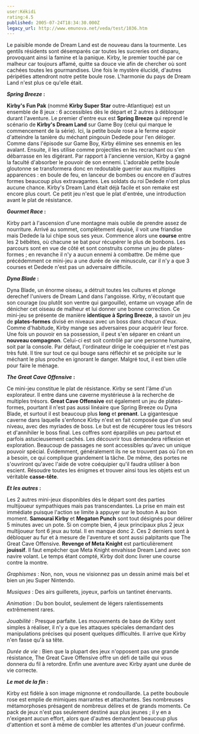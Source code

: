 ```yaml
---
user:Kékidi
rating:4.5
published: 2005-07-24T18:34:30.000Z
legacy_url: http://www.emunova.net/veda/test/1036.htm
---
```

Le paisible monde de Dream Land est de nouveau dans la tourmente. Les gentils résidents sont désemparés car toutes les sucreries ont disparu, provoquant ainsi la famine et la panique. Kirby, le premier touché par ce malheur car toujours affamé, quitte sa douce vie afin de chercher où sont cachées toutes les gourmandises. Une fois le mystère élucidé, d'autres péripéties attendront notre petite boule rose. L'harmonie du pays de Dream Land n'est plus ce qu'elle était.  

  

**_Spring Breeze_ :**  

  

**Kirby's Fun Pak** (nommé **Kirby Super Star** outre-Atlantique) est un ensemble de 8 jeux : 6 accessibles dès le départ et 2 autres à débloquer durant l'aventure. Le premier d'entre eux est **Spring Breeze** qui reprend le scénario de **Kirby's Dream Land** sur Game Boy (celui qui marque le commencement de la série). Ici, la petite boule rose a le ferme espoir d'atteindre la tanière du méchant pingouin Dedede pour l'en déloger. Comme dans l'épisode sur Game Boy, Kirby élimine ses ennemis en les avalant. Ensuite, il les utilise comme projectiles en les recrachant ou s'en débarrasse en les digérant. Par rapport à l'ancienne version, Kirby a gagné la faculté d'absorber le pouvoir de son ennemi. L'adorable petite boule gloutonne se transformera donc en redoutable guerrier aux multiples apparences : en boule de feu, en lanceur de bombes ou encore en d'autres formes beaucoup plus extravagantes. Les soldats du roi Dedede n'ont plus aucune chance. Kirby's Dream Land était déjà facile et son remake est encore plus court. Ce petit jeu n'est que le plat d'entrée, une introduction avant le plat de résistance.  

  

**_Gourmet Race_ :**  

  

Kirby part à l'ascension d'une montagne mais oublie de prendre assez de nourriture. Arrivé au sommet, complètement épuisé, il voit une friandise mais Dedede la lui chipe sous ses yeux. Commence alors une **course** entre les 2 bébêtes, où chacune se bat pour récupérer le plus de bonbons. Les parcours sont en vue de côté et sont construits comme un jeu de plates-formes ; en revanche il n'y a aucun ennemi à combattre. De même que précédemment ce mini-jeu a une durée de vie minuscule, car il n'y a que 3 courses et Dedede n'est pas un adversaire difficile.  

  

**_Dyna Blade_ :**  

  

Dyna Blade, un énorme oiseau, a détruit toutes les cultures et plonge derechef l'univers de Dream Land dans l'angoisse. Kirby, n'écoutant que son courage (ou plutôt son ventre qui gargouille), entame un voyage afin de dénicher cet oiseau de malheur et lui donner une bonne correction. Ce mini-jeu se présente de manière **identique à Spring Breeze**, à savoir un jeu de **plates-formes** divisé en niveaux avec un boss dans chacun d'eux. Comme d'habitude, Kirby mange ses adversaires pour acquérir leur force. Une fois un pouvoir en sa possession, il peut s'en séparer en créant un **nouveau compagnon**. Celui-ci est soit contrôlé par une personne humaine, soit par la console. Par défaut, l'ordinateur dirige le coéquipier et n'est pas très futé. Il tire sur tout ce qui bouge sans réfléchir et se précipite sur le méchant le plus proche en ignorant le danger. Malgré tout, il est bien utile pour faire le ménage.  

  

**_The Great Cave Offensive_ :**  

  

Ce mini-jeu constitue le plat de résistance. Kirby se sent l'âme d'un explorateur. Il entre dans une caverne mystérieuse à la recherche de multiples trésors. **Great Cave Offensive** est également un jeu de plates-formes, pourtant il n'est pas aussi linéaire que Spring Breeze ou Dyna Blade, et surtout il est beaucoup plus **long** et **prenant**. La gigantesque caverne dans laquelle s'enfonce Kirby n'est en fait composée que d'un seul niveau, avec des myriades de boss. Le but est de récupérer tous les trésors et d'annihiler le boss final. Les coffres sont éparpillés un peu partout et parfois astucieusement cachés. Les découvrir tous demandera réflexion et exploration. Beaucoup de passages ne sont accessibles qu'avec un unique pouvoir spécial. Évidemment, généralement ils ne se trouvent pas où l'on en a besoin, ce qui complique grandement la tâche. De même, des portes ne s'ouvriront qu'avec l'aide de votre coéquipier qu'il faudra utiliser à bon escient. Résoudre toutes les énigmes et trouver ainsi tous les objets est un véritable **casse-tête**.  

  

**_Et les autres_ :**  

  

Les 2 autres mini-jeux disponibles dès le départ sont des parties multijoueur sympathiques mais pas transcendantes. La prise en main est immédiate puisque l'action se limite à appuyer sur le bouton A au bon moment. **Samouraï Kirby** et **Megaton Punch** sont tout désignés pour délirer 5 minutes avec un pote. Si on compte bien, 4 jeux principaux plus 2 jeux multijoueur font 6 jeux au total. Il en manque donc 2\. Ces 2 derniers sont à débloquer au fur et à mesure de l'aventure et sont aussi palpitants que The Great Cave Offensive. **Revenge of Meta Knight** est particulièrement **jouissif**. Il faut empêcher que Meta Knight envahisse Dream Land avec son navire volant. Le temps étant compté, Kirby doit donc livrer une course contre la montre.  

  

_Graphismes_ : Non, non, vous ne visionnez pas un dessin animé mais bel et bien un jeu Super Nintendo.  

  

_Musiques_ : Des airs guillerets, joyeux, parfois un tantinet énervants.  

  

_Animation_ : Du bon boulot, seulement de légers ralentissements extrêmement rares.  

  

_Jouabilité_ : Presque parfaite. Les mouvements de base de Kirby sont simples à réaliser, il n'y a que les attaques spéciales demandant des manipulations précises qui posent quelques difficultés. Il arrive que Kirby n'en fasse qu'à sa tête.  

  

_Durée de vie_ : Bien que la plupart des jeux n'opposent pas une grande résistance, The Great Cave Offensive offre un défi de taille qui vous donnera du fil à retordre. Enfin une aventure avec Kirby ayant une durée de vie correcte.  

  

**_Le mot de la fin_ :**  

  

Kirby est fidèle à son image mignonne et rondouillarde. La petite bouboule rose est emplie de mimiques marrantes et attachantes. Ses nombreuses métamorphoses présagent de nombreux délires et de grands moments. Ce pack de jeux n'est pas seulement destiné aux plus jeunes ; il y en a n'exigeant aucun effort, alors que d'autres demandent beaucoup plus d'attention et sont à même de combler les attentes d'un joueur confirmé.